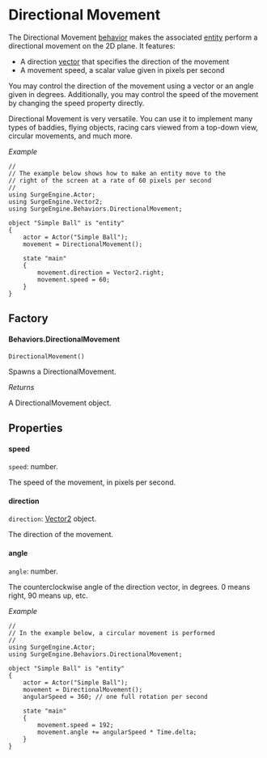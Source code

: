 Directional Movement
====================

The Directional Movement [behavior](/engine/behavior) makes the associated [entity](/engine/entity) perform a directional movement on the 2D plane. It features:

* A direction [vector](/engine/vector2) that specifies the direction of the movement
* A movement speed, a scalar value given in pixels per second

You may control the direction of the movement using a vector or an angle given in degrees. Additionally, you may control the speed of the movement by changing the speed property directly.

Directional Movement is very versatile. You can use it to implement many types of baddies, flying objects, racing cars viewed from a top-down view, circular movements, and much more.

*Example*

```
//
// The example below shows how to make an entity move to the
// right of the screen at a rate of 60 pixels per second
//
using SurgeEngine.Actor;
using SurgeEngine.Vector2;
using SurgeEngine.Behaviors.DirectionalMovement;

object "Simple Ball" is "entity"
{
    actor = Actor("Simple Ball");
    movement = DirectionalMovement();

    state "main"
    {
        movement.direction = Vector2.right;
        movement.speed = 60;
    }
}
```

Factory
-------

#### Behaviors.DirectionalMovement

`DirectionalMovement()`

Spawns a DirectionalMovement.

*Returns*

A DirectionalMovement object.

Properties
----------

#### speed

`speed`: number.

The speed of the movement, in pixels per second.

#### direction

`direction`: [Vector2](/engine/vector2) object.

The direction of the movement.

#### angle

`angle`: number.

The counterclockwise angle of the direction vector, in degrees. 0 means right, 90 means up, etc.

*Example*

```
//
// In the example below, a circular movement is performed
//
using SurgeEngine.Actor;
using SurgeEngine.Behaviors.DirectionalMovement;

object "Simple Ball" is "entity"
{
    actor = Actor("Simple Ball");
    movement = DirectionalMovement();
    angularSpeed = 360; // one full rotation per second

    state "main"
    {
        movement.speed = 192;
        movement.angle += angularSpeed * Time.delta;
    }
}
```
